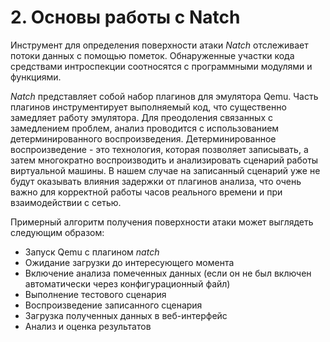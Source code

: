 <div style="page-break-before:always;">
</div>

# <a name="natch_base"></a>2. Основы работы с Natch
Инструмент для определения поверхности атаки *Natch* отслеживает потоки данных с помощью пометок.
Обнаруженные участки кода средствами интроспекции соотносятся с программными модулями и функциями.

*Natch* представляет собой набор плагинов для эмулятора Qemu. Часть плагинов инструментирует
выполняемый код, что существенно замедляет работу эмулятора.
Для преодоления связанных с замедлением проблем, анализ проводится с использованием детерминированного воспроизведения.
Детерминированное воспроизведение - это технология, которая позволяет записывать, а затем многократно воспроизводить и анализировать
сценарий работы виртуальной машины.
В нашем случае на записанный сценарий уже не будут оказывать влияния задержки от плагинов анализа,
что очень важно для корректной работы часов реального времени и при взаимодействии с сетью.

Примерный алгоритм получения поверхности атаки может выглядеть следующим образом:

*  Запуск Qemu с плагином *natch*
*  Ожидание загрузки до интересующего момента
*  Включение анализа помеченных данных (если он не был включен автоматически через конфигурационный файл)
*  Выполнение тестового сценария
*  Воспроизведение записанного сценария
*  Загрузка полученных данных в веб-интерфейс
*  Анализ и оценка результатов

